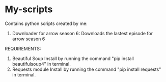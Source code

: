 # My-scripts

Contains python scripts created by me:
1. Downloader for arrow season 6: Downloads the lastest episode for arrow season 6

REQUIREMENTS:
1. Beautiful Soup
    Install by running the command "pip install beautifulsoup4" in terminal.
2. Requests module
    Install by running the command "pip install requests" in terminal.